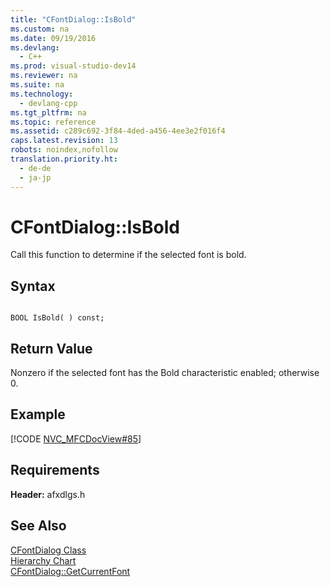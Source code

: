 ```yaml
---
title: "CFontDialog::IsBold"
ms.custom: na
ms.date: 09/19/2016
ms.devlang: 
  - C++
ms.prod: visual-studio-dev14
ms.reviewer: na
ms.suite: na
ms.technology: 
  - devlang-cpp
ms.tgt_pltfrm: na
ms.topic: reference
ms.assetid: c289c692-3f84-4ded-a456-4ee3e2f016f4
caps.latest.revision: 13
robots: noindex,nofollow
translation.priority.ht: 
  - de-de
  - ja-jp
---
```

# CFontDialog::IsBold
Call this function to determine if the selected font is bold.  
  
## Syntax  
  
```  
  
BOOL IsBold( ) const;  
```  
  
## Return Value  
 Nonzero if the selected font has the Bold characteristic enabled; otherwise 0.  
  
## Example  
 [!CODE [NVC_MFCDocView#85](../CodeSnippet/VS_Snippets_Cpp/NVC_MFCDocView#85)]  
  
## Requirements  
 **Header:** afxdlgs.h  
  
## See Also  
 [CFontDialog Class](../vs140/CFontDialog-Class.md)   
 [Hierarchy Chart](../vs140/Hierarchy-Chart.md)   
 [CFontDialog::GetCurrentFont](../vs140/CFontDialog--GetCurrentFont.md)